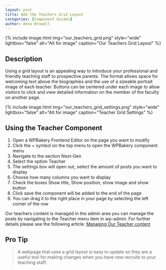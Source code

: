 ```yaml
---
layout: post
title: Add the Teachers Grid Layout
categories: [Component Guides]
author: Anna Browell
---
```

{% include image.html img="our_teachers_grid.png" style="wide" lightbox="false" alt="Alt for image" caption="Our Teachers Grid Layout" %}


## Description

Using a grid layout is an appealing way to introduce your professional and friendly teaching staff to prospective parents. The format allows space for welcoming text above the biographies and the use of a sizeable portrait image of each teacher. Buttons can be centered under each image to allow visitors to click and view detailed information on the member of the faculty on another page.

{% include image.html img="our_teachers_grid_settings.png" style="wide" lightbox="false" alt="Alt for image" caption="Teacher Grid Settings" %}


## Using the Teacher Component

1. Open a WPBakery Frontend Editor on the page you want to modify
2. Click the + symbol on the top menu to open the WPBakery component menu
3. Navigate to the section Next-Gen
4. Select the option Teacher
5. The settings box will open out, select the amount of posts you want to display
6. Choose how many columns you want to display
7. Check the boxes Show title, Show position, show image and show button
8. Click save the component will be added to the end of the page
9. You can drag it to the right place in your page by selecting the left corner of the row

Our teachers content is managed in the admin area you can manage the posts by navigating to the Teacher menu item in wp-admin. For further details please see the following article:
[Managing Our Teacher content](/Shutta-Cognita-NextGen/CPT-Teachers/)

## Pro Tip
> A webpage that uses a grid layout is easy to update so they are a useful tool for making changes when you have new recruits to your teaching staff.

